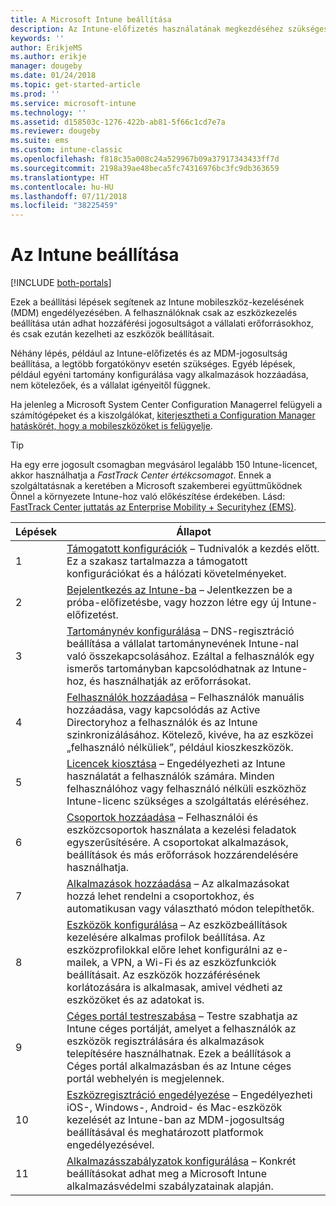 ```yaml
---
title: A Microsoft Intune beállítása
description: Az Intune-előfizetés használatának megkezdéséhez szükséges követelmények és előfeltételek
keywords: ''
author: ErikjeMS
ms.author: erikje
manager: dougeby
ms.date: 01/24/2018
ms.topic: get-started-article
ms.prod: ''
ms.service: microsoft-intune
ms.technology: ''
ms.assetid: d158503c-1276-422b-ab81-5f66c1cd7e7a
ms.reviewer: dougeby
ms.suite: ems
ms.custom: intune-classic
ms.openlocfilehash: f818c35a008c24a529967b09a37917343433ff7d
ms.sourcegitcommit: 2198a39ae48beca5fc74316976bc3fc9db363659
ms.translationtype: HT
ms.contentlocale: hu-HU
ms.lasthandoff: 07/11/2018
ms.locfileid: "38225459"
---
```

# <a name="set-up-intune"></a>Az Intune beállítása

[!INCLUDE [both-portals](./includes/note-for-both-portals.md)]

Ezek a beállítási lépések segítenek az Intune mobileszköz-kezelésének (MDM) engedélyezésében. A felhasználóknak csak az eszközkezelés beállítása után adhat hozzáférési jogosultságot a vállalati erőforrásokhoz, és csak ezután kezelheti az eszközök beállításait.

Néhány lépés, például az Intune-előfizetés és az MDM-jogosultság beállítása, a legtöbb forgatókönyv esetén szükséges. Egyéb lépések, például egyéni tartomány konfigurálása vagy alkalmazások hozzáadása, nem kötelezőek, és a vállalat igényeitől függnek.

Ha jelenleg a Microsoft System Center Configuration Managerrel felügyeli a számítógépeket és a kiszolgálókat, [kiterjesztheti a Configuration Manager hatáskörét, hogy a mobileszközöket is felügyelje](https://docs.microsoft.com/sccm/mdm/understand/choose-between-standalone-intune-and-hybrid-mobile-device-management).

>[!TIP]
>Ha egy erre jogosult csomagban megvásárol legalább 150 Intune-licencet, akkor használhatja a *FastTrack Center értékcsomagot*. Ennek a szolgáltatásnak a keretében a Microsoft szakemberei együttműködnek Önnel a környezete Intune-hoz való előkészítése érdekében. Lásd: [FastTrack Center juttatás az Enterprise Mobility + Securityhez (EMS)](https://docs.microsoft.com/enterprise-mobility-security/Solutions/enterprise-mobility-fasttrack-program).



| Lépések |                                                                                                                       Állapot                                                                                                                       |
|-------|----------------------------------------------------------------------------------------------------------------------------------------------------------------------------------------------------------------------------------------------------|
|   1   |                                        [Támogatott konfigurációk](supported-devices-browsers.md) – Tudnivalók a kezdés előtt. Ez a szakasz tartalmazza a támogatott konfigurációkat és a hálózati követelményeket.                                         |
|   2   |                                                                 [Bejelentkezés az Intune-ba](account-sign-up.md) – Jelentkezzen be a próba-előfizetésbe, vagy hozzon létre egy új Intune-előfizetést.                                                                  |
|   3   |                [Tartománynév konfigurálása](custom-domain-name-configure.md) – DNS-regisztráció beállítása a vállalat tartománynevének Intune-nal való összekapcsolásához. Ezáltal a felhasználók egy ismerős tartományban kapcsolódhatnak az Intune-hoz, és használhatják az erőforrásokat.                |
|   4   |                                   [Felhasználók hozzáadása](users-add.md) – Felhasználók manuális hozzáadása, vagy kapcsolódás az Active Directoryhoz a felhasználók és az Intune szinkronizálásához. Kötelező, kivéve, ha az eszközei „felhasználó nélküliek”, például kioszkeszközök.                                    |
|   5   |                                            [Licencek kiosztása](licenses-assign.md) – Engedélyezheti az Intune használatát a felhasználók számára. Minden felhasználóhoz vagy felhasználó nélküli eszközhöz Intune-licenc szükséges a szolgáltatás eléréséhez.                                             |
|   6   |                                               [Csoportok hozzáadása](groups-add.md) – Felhasználói és eszközcsoportok használata a kezelési feladatok egyszerűsítésére. A csoportokat alkalmazások, beállítások és más erőforrások hozzárendelésére használhatja.                                                |
|   7   |                                                                        [Alkalmazások hozzáadása](apps-add.md) – Az alkalmazásokat hozzá lehet rendelni a csoportokhoz, és automatikusan vagy választható módon telepíthetők.                                                                         |
|   8   | [Eszközök konfigurálása](device-profiles.md) – Az eszközbeállítások kezelésére alkalmas profilok beállítása. Az eszközprofilokkal előre lehet konfigurálni az e-mailek, a VPN, a Wi-Fi és az eszközfunkciók beállításait. Az eszközök hozzáférésének korlátozására is alkalmasak, amivel védheti az eszközöket és az adatokat is. |
|   9   |       [Céges portál testreszabása](company-portal-app.md) – Testre szabhatja az Intune céges portálját, amelyet a felhasználók az eszközök regisztrálására és alkalmazások telepítésére használhatnak. Ezek a beállítások a Céges portál alkalmazásban és az Intune céges portál webhelyén is megjelennek.       |
|  10   |                                [Eszközregisztráció engedélyezése](mdm-authority-set.md) – Engedélyezheti iOS-, Windows-, Android- és Mac-eszközök kezelését az Intune-ban az MDM-jogosultság beállításával és meghatározott platformok engedélyezésével.                                 |
|  11   |                                                        [Alkalmazásszabályzatok konfigurálása](app-protection-policy.md) – Konkrét beállításokat adhat meg a Microsoft Intune alkalmazásvédelmi szabályzatainak alapján.                                                         |

